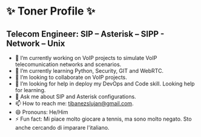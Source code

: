 # ✨ Toner Profile ✨

## Telecom Engineer: SIP – Asterisk – SIPP - Network – Unix


- 🔭 I’m currently working on VoIP projects to simulate VoIP telecomunication networks and scenarios.
- 🌱 I’m currently learning Python, Security, GIT and WebRTC.
- 👯 I’m looking to collaborate on VoIP projects.
- 🤔 I’m looking for help in deploy my DevOps and Code skill. Looking help for learning.
- 💬 Ask me about SIP and Asterisk configurations.
- 📫 How to reach me: tibanezslujan@gmail.com.
- 😄 Pronouns: He/Him
- ⚡ Fun fact: Mi piace molto giocare a tennis, ma sono molto negato. Sto anche cercando di imparare l'italiano.
